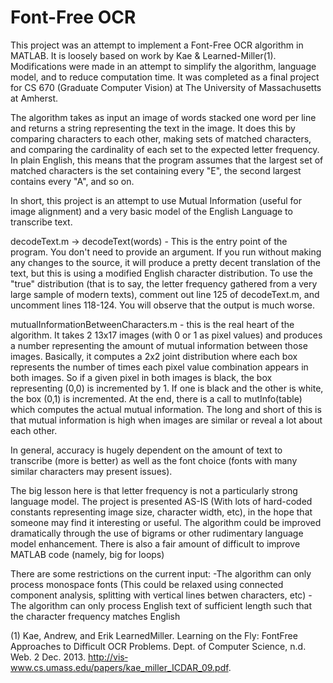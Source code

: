 Font-Free OCR
===========

This project was an attempt to implement a Font-Free OCR algorithm in MATLAB. It is loosely based on work by Kae & Learned-Miller(1). Modifications were made in an attempt to simplify the algorithm, language model, and to reduce computation time. It was completed as a final project for CS 670 (Graduate Computer Vision) at The University of Massachusetts at Amherst.

The algorithm takes as input an image of words stacked one word per line and returns a string representing the text in the image. It does this by comparing characters to each other, making sets of matched characters, and comparing the cardinality of each set to the expected letter frequency. In plain English, this means that the program assumes that the largest set of matched characters is the set containing every "E", the second largest contains every "A", and so on.

In short, this project is an attempt to use Mutual Information (useful for image alignment) and a very basic model of the English Language to transcribe text. 

decodeText.m -> decodeText(words) - This is the entry point of the program.  You don't need to provide an argument. If you run without making any changes to the source, it will produce a pretty decent translation of the text, but this is using a modified English character distribution. To use the "true" distribution (that is to say, the letter frequency gathered from a very large sample of modern texts), comment out line 125 of decodeText.m, and uncomment lines 118-124. You will observe that the output is much worse.

mutualInformationBetweenCharacters.m - this is the real heart of the algorithm. It takes 2 13x17 images (with 0 or 1 as pixel values) and produces a number representing the amount of mutual information between those images. Basically, it computes a 2x2 joint distribution where each box represents the number of times each pixel value combination appears in both images. So if a given pixel in both images is black, the box representing (0,0) is incremented by 1. If one is black and the other is white, the box (0,1) is incremented. At the end, there is a call to mutInfo(table) which computes the actual mutual information. The long and short of this is that mutual information is high when images are similar or reveal a lot about each other.

In general, accuracy is hugely dependent on the amount of text to transcribe (more is better) as well as the font choice (fonts with many similar characters may present issues).

The big lesson here is that letter frequency is not a particularly strong language model. The project is presented AS-IS (With lots of hard-coded constants representing image size, character width, etc), in the hope that someone may find it interesting or useful. The algorithm could be improved dramatically through the use of bigrams or other rudimentary language model enhancement. There is also a fair amount of difficult to improve MATLAB code (namely, big for loops)

There are some restrictions on the current input:
-The algorithm can only process monospace fonts (This could be relaxed using connected component analysis, splitting with vertical lines betwen characters, etc)
-The algorithm can only process English text of sufficient length such that the character frequency matches English


(1)
Kae, Andrew, and Erik Learned­Miller. Learning on the Fly: Font­Free Approaches to Difficult
OCR Problems. Dept. of Computer Science, n.d. Web. 2 Dec. 2013.
<http://vis­www.cs.umass.edu/papers/kae_miller_ICDAR_09.pdf>.
